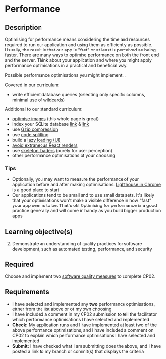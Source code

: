 # Performance

## Description

Optimising for performance means considering the time and resources required to run our application and using them as efficiently as possible. Usually, the result is that our app is "fast" or at least is perceived as being faster. There are many ways to optimise performance on both the front end and the server. Think about your application and where you might apply performance optimisations in a practical and beneficial way.

Possible performance optimisations you might implement...

Covered in our curriculum:
* write efficient database queries (selecting only specific columns, minimal use of wildcards)

Additional to our standard curriculum:
* [optimise images](https://web.dev/fast/#optimize-your-images) (this whole page is great)
* index your SQLite database [link](https://knexjs.org/guide/schema-builder.html#index) & [link](https://stackoverflow.com/a/75819101)
* use [Gzip compression](https://blog.devgenius.io/gzip-compression-with-node-js-cc3ed74196f9)
* use [code splitting](https://sambitsahoo.com/blog/vite-code-splitting-that-works.html)
* build a [lazy loading (UI)](https://react.dev/reference/react/lazy)
* [avoid extraneous React renders](https://www.developerway.com/posts/react-re-renders-guide)
* use [skeleton loaders](https://www.npmjs.com/package/react-loading-skeleton) (purely for user perception)
* other performance optimisations of your choosing

### Tips

* Optionally, you may want to measure the performance of your application before and after making optimisations. [Lighthouse in Chrome](https://developer.chrome.com/docs/lighthouse/performance/) is a good place to start
* Our applications tend to be small and to use small data sets. It's likely that your optimisations won't make a visible difference in how "fast" your app seems to be. That's ok! Optimising for performance is a good practice generally and will come in handy as you build bigger production apps

## Learning objective(s)

2. Demonstrate an understanding of quality practices for software development, such as automated testing, performance, and security

## Required
Choose and implement two [software quality measures](../software-quality/) to complete CP02.

## Requirements

* I have selected and implemented any **two** performance optimisations, either from the list above or of my own choosing
* I have included a comment in my CP02 submission to tell the facilitator which performance optimisations I have selected and implemented
* **Check:** My application runs and I have implemented at least two of the above performance optimisations, and I have included a comment on CP02 to explain which performance optimisations I have selected and implemented
* **Submit:** I have checked what I am submitting does the above, and I have posted a link to my branch or commit(s) that displays the criteria
